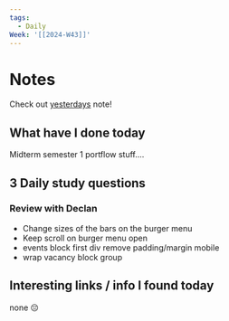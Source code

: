 ```yaml
---
tags:
  - Daily
Week: '[[2024-W43]]'
---
```

# Notes
Check out [yesterdays](2024-10-24) note!
## What have I done today
Midterm semester 1 portflow stuff....
## 3 Daily study questions

### Review with Declan
- Change sizes of the bars on the burger menu
- Keep scroll on burger menu open
- events block first div remove padding/margin mobile
- wrap vacancy block group
## Interesting links / info I found today
none 😔